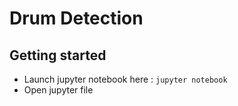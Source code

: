 # Drum Detection


## Getting started

* Launch jupyter notebook here : `jupyter notebook`
* Open jupyter file

